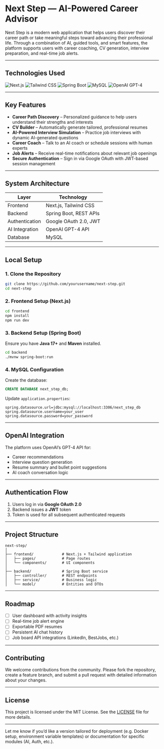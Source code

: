 # Next Step — AI-Powered Career Advisor

Next Step is a modern web application that helps users discover their career path or take meaningful steps toward advancing their professional life. Through a combination of AI, guided tools, and smart features, the platform supports users with career coaching, CV generation, interview preparation, and real-time job alerts.

---

## Technologies Used

![Next.js](https://img.shields.io/badge/Next.js-3ABBAC?style=flat-square)
![Tailwind CSS](https://img.shields.io/badge/Tailwind_CSS-38B2AC?style=flat-square)
![Spring Boot](https://img.shields.io/badge/Spring_Boot-6DB33F?style=flat-square)
![MySQL](https://img.shields.io/badge/MySQL-8.0-blue?style=flat-square)
![OpenAI GPT-4](https://img.shields.io/badge/OpenAI-GPT--4-FFB000?style=flat-square)

---

## Key Features

* **Career Path Discovery** – Personalized guidance to help users understand their strengths and interests
* **CV Builder** – Automatically generate tailored, professional resumes
* **AI-Powered Interview Simulation** – Practice job interviews with dynamic AI-generated questions
* **Career Coach** – Talk to an AI coach or schedule sessions with human experts
* **Job Alerts** – Receive real-time notifications about relevant job openings
* **Secure Authentication** – Sign in via Google OAuth with JWT-based session management

---

## System Architecture

| Layer          | Technology             |
| -------------- | ---------------------- |
| Frontend       | Next.js, Tailwind CSS  |
| Backend        | Spring Boot, REST APIs |
| Authentication | Google OAuth 2.0, JWT  |
| AI Integration | OpenAI GPT-4 API       |
| Database       | MySQL                  |

---

## Local Setup

### 1. Clone the Repository

```bash
git clone https://github.com/yourusername/next-step.git
cd next-step
```

### 2. Frontend Setup (Next.js)

```bash
cd frontend
npm install
npm run dev
```

### 3. Backend Setup (Spring Boot)

Ensure you have **Java 17+** and **Maven** installed.

```bash
cd backend
./mvnw spring-boot:run
```

### 4. MySQL Configuration

Create the database:

```sql
CREATE DATABASE next_step_db;
```

Update `application.properties`:

```properties
spring.datasource.url=jdbc:mysql://localhost:3306/next_step_db
spring.datasource.username=your_user
spring.datasource.password=your_password
```

---

## OpenAI Integration

The platform uses OpenAI’s GPT-4 API for:

* Career recommendations
* Interview question generation
* Resume summary and bullet point suggestions
* AI coach conversation logic

---

## Authentication Flow

1. Users log in via **Google OAuth 2.0**
2. Backend issues a **JWT** token
3. Token is used for all subsequent authenticated requests

---

## Project Structure

```
next-step/
│
├── frontend/             # Next.js + Tailwind application
│   ├── pages/            # Page routes
│   └── components/       # UI components
│
├── backend/              # Spring Boot service
│   ├── controller/       # REST endpoints
│   ├── service/          # Business logic
│   └── model/            # Entities and DTOs
```

---

## Roadmap

* [ ] User dashboard with activity insights
* [ ] Real-time job alert engine
* [ ] Exportable PDF resumes
* [ ] Persistent AI chat history
* [ ] Job board API integrations (LinkedIn, BestJobs, etc.)

---

## Contributing

We welcome contributions from the community. Please fork the repository, create a feature branch, and submit a pull request with detailed information about your changes.

---

## License

This project is licensed under the MIT License. See the [LICENSE](LICENSE) file for more details.

---

Let me know if you’d like a version tailored for deployment (e.g. Docker setup, environment variable templates) or documentation for specific modules (AI, Auth, etc.).
